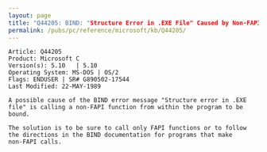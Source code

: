 ```yaml
---
layout: page
title: "Q44205: BIND: "Structure Error in .EXE File" Caused by Non-FAPI Call"
permalink: /pubs/pc/reference/microsoft/kb/Q44205/
---
```


	Article: Q44205
	Product: Microsoft C
	Version(s): 5.10   | 5.10
	Operating System: MS-DOS | OS/2
	Flags: ENDUSER | SR# G890502-17544
	Last Modified: 22-MAY-1989
	
	A possible cause of the BIND error message "Structure error in .EXE
	file" is calling a non-FAPI function from within the program to be
	bound.
	
	The solution is to be sure to call only FAPI functions or to follow
	the directions in the BIND documentation for programs that make
	non-FAPI calls.
